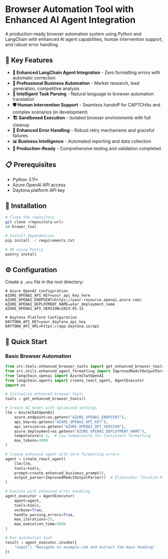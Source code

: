 # Browser Automation Tool with Enhanced AI Agent Integration

A production-ready browser automation system using Python and LangChain with enhanced AI agent capabilities, human intervention support, and robust error handling.

## 🚀 Key Features

- **🤖 Enhanced LangChain Agent Integration** - Zero formatting errors with automatic correction
- **💼 Professional Business Automation** - Market research, lead generation, competitive analysis
- **🧠 Intelligent Task Parsing** - Natural language to browser automation translation
- **🛡️ Human Intervention Support** - Seamless handoff for CAPTCHAs and complex scenarios (in development)
- **🏗️ Sandboxed Execution** - Isolated browser environments with full cleanup
- **🔧 Enhanced Error Handling** - Robust retry mechanisms and graceful failures
- **📊 Business Intelligence** - Automated reporting and data collection
- **🎯 Production-Ready** - Comprehensive testing and validation completed

## 📋 Prerequisites

- Python 3.11+
- Azure OpenAI API access
- Daytona platform API key

## 🔧 Installation

```bash
# Clone the repository
git clone <repository-url>
cd brower_tool

# Install dependencies
pip install -r requirements.txt

# OR using Poetry
poetry install
```

## ⚙️ Configuration

Create a `.env` file in the root directory:

```env
# Azure OpenAI Configuration
AZURE_OPENAI_API_KEY=your_api_key_here
AZURE_OPENAI_ENDPOINT=https://your-resource.openai.azure.com/
AZURE_OPENAI_DEPLOYMENT_NAME=your_deployment_name
AZURE_OPENAI_API_VERSION=2023-05-15

# Daytona Platform Configuration
DAYTONA_API_KEY=your_daytona_api_key
DAYTONA_API_URL=https://app.daytona.io/api

```

## 🚀 Quick Start

### Basic Browser Automation

```python
from src.tools.enhanced_browser_tools import get_enhanced_browser_tools
from src.utils.enhanced_agent_formatting import ImprovedReActOutputParser, create_enhanced_business_prompt
from langchain_openai import AzureChatOpenAI
from langchain.agents import create_react_agent, AgentExecutor
import os

# Initialize enhanced browser tools
tools = get_enhanced_browser_tools()

# Create AI model with optimized settings
llm = AzureChatOpenAI(
    azure_endpoint=os.getenv("AZURE_OPENAI_ENDPOINT"),
    api_key=os.getenv("AZURE_OPENAI_API_KEY"),
    api_version=os.getenv("AZURE_OPENAI_API_VERSION"),
    azure_deployment=os.getenv("AZURE_OPENAI_DEPLOYMENT_NAME"),
    temperature=0.1,  # Low temperature for consistent formatting
    max_tokens=3000
)

# Create enhanced agent with zero formatting errors
agent = create_react_agent(
    llm=llm,
    tools=tools,
    prompt=create_enhanced_business_prompt(),
    output_parser=ImprovedReActOutputParser()  # Eliminates "Invalid Format" errors
)

# Execute with enhanced error handling
agent_executor = AgentExecutor(
    agent=agent,
    tools=tools,
    verbose=True,
    handle_parsing_errors=True,
    max_iterations=25,
    max_execution_time=3600
)

# Run automation task
result = agent_executor.invoke({
    "input": "Navigate to example.com and extract the main heading"
})
```
